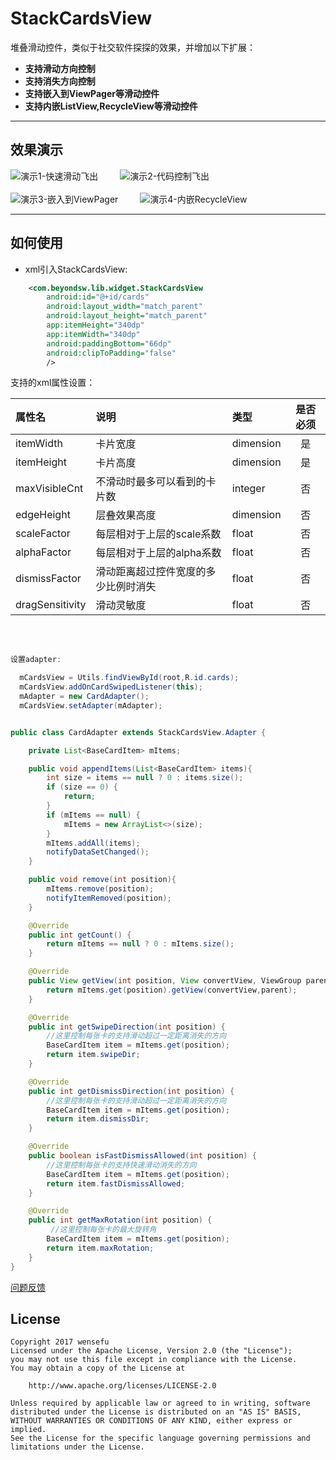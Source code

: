 # StackCardsView

堆叠滑动控件，类似于社交软件探探的效果，并增加以下扩展：

- **支持滑动方向控制**
- **支持消失方向控制**
- **支持嵌入到ViewPager等滑动控件**
- **支持内嵌ListView,RecycleView等滑动控件**


-------------------

效果演示
-------

 ![演示1-快速滑动飞出](demo-images/demo1.gif)&ensp;&ensp;&ensp;&ensp;&ensp;![演示2-代码控制飞出](demo-images/demo2.gif)
<br/><br/>
![演示3-嵌入到ViewPager](demo-images/demo3.gif)&ensp;&ensp;&ensp;&ensp;&ensp;![演示4-内嵌RecycleView](demo-images/demo4.gif)

-------------------

如何使用
-------

 - xml引入StackCardsView:

``` xml
    <com.beyondsw.lib.widget.StackCardsView
        android:id="@+id/cards"
        android:layout_width="match_parent"
        android:layout_height="match_parent"
        app:itemHeight="340dp"
        app:itemWidth="340dp"
        android:paddingBottom="66dp"
        android:clipToPadding="false"
        />
```
支持的xml属性设置：

| 属性名 |    说明 | 类型  |是否必须|
| :-------- | :------| :-- |:--: |
| itemWidth  | 卡片宽度 |  dimension   |是|
| itemHeight     |   卡片高度 |  dimension  |是|
| maxVisibleCnt      |    不滑动时最多可以看到的卡片数 | integer  |否|
| edgeHeight      |    层叠效果高度 | dimension  |否|
| scaleFactor      |    每层相对于上层的scale系数 | float  |否|
| alphaFactor      |    每层相对于上层的alpha系数 | float  |否|
| dismissFactor      |    滑动距离超过控件宽度的多少比例时消失 | float  |否|
| dragSensitivity      |    滑动灵敏度 | float  |否|

<br/><br/>


``` java
设置adapter:

  mCardsView = Utils.findViewById(root,R.id.cards);
  mCardsView.addOnCardSwipedListener(this);
  mAdapter = new CardAdapter();
  mCardsView.setAdapter(mAdapter);


public class CardAdapter extends StackCardsView.Adapter {

    private List<BaseCardItem> mItems;

    public void appendItems(List<BaseCardItem> items){
        int size = items == null ? 0 : items.size();
        if (size == 0) {
            return;
        }
        if (mItems == null) {
            mItems = new ArrayList<>(size);
        }
        mItems.addAll(items);
        notifyDataSetChanged();
    }

    public void remove(int position){
        mItems.remove(position);
        notifyItemRemoved(position);
    }

    @Override
    public int getCount() {
        return mItems == null ? 0 : mItems.size();
    }

    @Override
    public View getView(int position, View convertView, ViewGroup parent) {
        return mItems.get(position).getView(convertView,parent);
    }

    @Override
    public int getSwipeDirection(int position) {
        //这里控制每张卡的支持滑动超过一定距离消失的方向
        BaseCardItem item = mItems.get(position);
        return item.swipeDir;
    }

    @Override
    public int getDismissDirection(int position) {
        //这里控制每张卡的支持滑动超过一定距离消失的方向
        BaseCardItem item = mItems.get(position);
        return item.dismissDir;
    }

    @Override
    public boolean isFastDismissAllowed(int position) {
        //这里控制每张卡的支持快速滑动消失的方向
        BaseCardItem item = mItems.get(position);
        return item.fastDismissAllowed;
    }

    @Override
    public int getMaxRotation(int position) {
         //这里控制每张卡的最大旋转角
        BaseCardItem item = mItems.get(position);
        return item.maxRotation;
    }
}
```


[问题反馈](https://github.com/wensefu/StackCardsView/issues "问题反馈")


License
-------

    Copyright 2017 wensefu
    Licensed under the Apache License, Version 2.0 (the "License");
    you may not use this file except in compliance with the License.
    You may obtain a copy of the License at

        http://www.apache.org/licenses/LICENSE-2.0

    Unless required by applicable law or agreed to in writing, software
    distributed under the License is distributed on an "AS IS" BASIS,
    WITHOUT WARRANTIES OR CONDITIONS OF ANY KIND, either express or implied.
    See the License for the specific language governing permissions and
    limitations under the License.